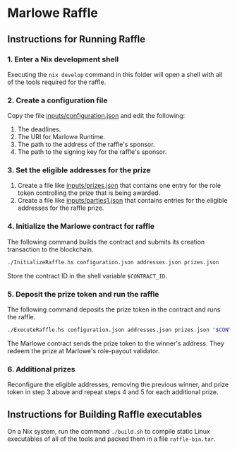 # Marlowe Raffle


## Instructions for Running Raffle


### 1. Enter a Nix development shell

Executing the `nix develop` command in this folder will open a shell with all of the tools required for the raffle.


### 2. Create a configuration file

Copy the file [inputs/configuration.json](inputs/configuration.json) and edit the following:

1. The deadlines.
2. The URI for Marlowe Runtime.
3. The path to the address of the raffle's sponsor.
4. The path to the signing key for the raffle's sponsor.


### 3. Set the eligible addresses for the prize

1. Create a file like [inputs/prizes.json](inputs/prizes.json) that contains one entry for the role token controlling the prize that is being awarded.
2. Create a file like [inputs/parties1.json](inputs/parties1.json) that contains entries for the eligible addresses for the raffle prize.


### 4. Initialize the Marlowe contract for raffle


The following command builds the contract and submits its creation transaction to the blockchain.

```bash
./InitializeRaffle.hs configuration.json addresses.json prizes.json
```

Store the contract ID in the shell variable `$CONTRACT_ID`.


### 5. Deposit the prize token and run the raffle

The following command deposits the prize token in the contract and runs the raffle.

```bash
./ExecuteRaffle.hs configuration.json addresses.json prizes.json "$CONTRACT_ID"
```

The Marlowe contract sends the prize token to the winner's address. They redeem the prize at Marlowe's role-payout validator.


### 6. Additional prizes

Reconfigure the eligible addresses, removing the previous winner, and prize token in step 3 above and repeat steps 4 and 5 for each additional prize.


## Instructions for Building Raffle executables

On a Nix system, run the command `./build.sh` to compile static Linux executables of all of the tools and packed them in a file `raffle-bin.tar`.
